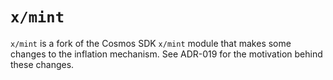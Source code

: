 # `x/mint`

`x/mint` is a fork of the Cosmos SDK `x/mint` module that makes some changes to the inflation mechanism. See ADR-019 for the motivation behind these changes.
